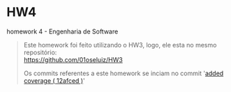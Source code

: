 # HW4
homework 4 - Engenharia de Software
> Este homework foi feito utilizando o HW3, logo, ele esta no mesmo repositório:  
> https://github.com/01oseluiz/HW3  
>  
> Os commits referentes a este homework se inciam no commit '[added coverage ( 12afced )](https://github.com/01oseluiz/HW3/commit/12afced809b5edac47083296947f3975ffeceb8b)'
